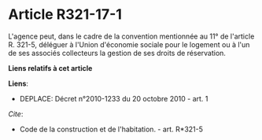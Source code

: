 # Article R321-17-1

L'agence peut, dans le cadre de la convention mentionnée au 11° de l'article R. 321-5, déléguer à l'Union d'économie sociale
pour le logement ou à l'un de ses associés collecteurs la gestion de ses droits de réservation.

**Liens relatifs à cet article**

**Liens**:

  - DEPLACE: Décret n°2010-1233 du 20 octobre 2010 - art. 1

_Cite_:

  - Code de la construction et de l'habitation. - art. R*321-5
